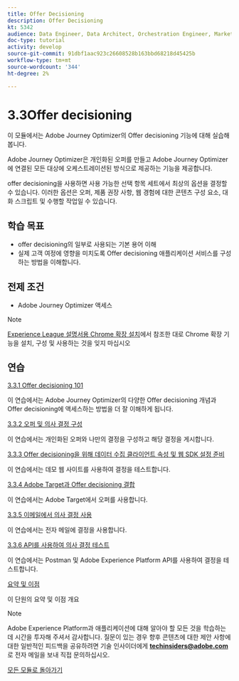```yaml
---
title: Offer Decisioning
description: Offer Decisioning
kt: 5342
audience: Data Engineer, Data Architect, Orchestration Engineer, Marketer
doc-type: tutorial
activity: develop
source-git-commit: 91dbf1aac923c26608528b163bbd68218d45425b
workflow-type: tm+mt
source-wordcount: '344'
ht-degree: 2%

---
```


# 3.3Offer decisioning

이 모듈에서는 Adobe Journey Optimizer의 Offer decisioning 기능에 대해 실습해 봅니다.

Adobe Journey Optimizer은 개인화된 오퍼를 만들고 Adobe Journey Optimizer에 연결된 모든 대상에 오케스트레이션된 방식으로 제공하는 기능을 제공합니다.

offer decisioning을 사용하면 사용 가능한 선택 항목 세트에서 최상의 옵션을 결정할 수 있습니다. 이러한 옵션은 오퍼, 제품 권장 사항, 웹 경험에 대한 콘텐츠 구성 요소, 대화 스크립트 및 수행할 작업일 수 있습니다.

## 학습 목표

- offer decisioning의 일부로 사용되는 기본 용어 이해
- 실제 고객 여정에 영향을 미치도록 Offer decisioning 애플리케이션 서비스를 구성하는 방법을 이해합니다.

## 전제 조건

- Adobe Journey Optimizer 액세스

>[!NOTE]
>
>[Experience League 설명서용 Chrome 확장 설치](../../getting-started/gettingstarted/ex1.md)에서 참조한 대로 Chrome 확장 기능을 설치, 구성 및 사용하는 것을 잊지 마십시오

## 연습

[3.3.1 Offer decisioning 101](./ex1.md)

이 연습에서는 Adobe Journey Optimizer의 다양한 Offer decisioning 개념과 Offer decisioning에 액세스하는 방법을 더 잘 이해하게 됩니다.

[3.3.2 오퍼 및 의사 결정 구성](./ex2.md)

이 연습에서는 개인화된 오퍼와 나만의 결정을 구성하고 해당 결정을 게시합니다.

[3.3.3 Offer decisioning을 위해 데이터 수집 클라이언트 속성 및 웹 SDK 설정 준비](./ex3.md)

이 연습에서는 데모 웹 사이트를 사용하여 결정을 테스트합니다.

[3.3.4 Adobe Target과 Offer decisioning 결합](./ex4.md)

이 연습에서는 Adobe Target에서 오퍼를 사용합니다.

[3.3.5 이메일에서 의사 결정 사용](./ex5.md)

이 연습에서는 전자 메일에 결정을 사용합니다.

[3.3.6 API를 사용하여 의사 결정 테스트](./ex6.md)

이 연습에서는 Postman 및 Adobe Experience Platform API를 사용하여 결정을 테스트합니다.

[요약 및 이점](./summary.md)

이 단원의 요약 및 이점 개요

>[!NOTE]
>
>Adobe Experience Platform과 애플리케이션에 대해 알아야 할 모든 것을 학습하는 데 시간을 투자해 주셔서 감사합니다. 질문이 있는 경우 향후 콘텐츠에 대한 제안 사항에 대한 일반적인 피드백을 공유하려면 기술 인사이더에게 **techinsiders@adobe.com**&#x200B;로 전자 메일을 보내 직접 문의하십시오.

[모든 모듈로 돌아가기](../../../overview.md)

